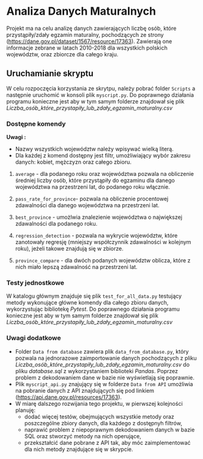 # Analiza Danych Maturalnych
Projekt ma na celu analizę danych zawierających liczbę osób, które przystąpiły/zdały egzamin maturalny, pochodzących ze strony (https://dane.gov.pl/dataset/1567/resource/17363). Zawierają one informacje zebrane w latach 2010-2018 dla wszystkich polskich województw, oraz zbiorcze dla całego kraju. 

## Uruchamianie skryptu
W celu rozpoczęcia korzystania ze skrytpu, należy pobrać folder ```Scripts``` a następnie uruchomić w konsoli plik ```myscript.py```. Do poprawnego działania programu konieczne jest aby w tym samym folderze znajdował się plik *Liczba_osób_które_przystapiły_lub_zdały_egzamin_maturalny.csv* 

### Dostępne komendy
**Uwagi :** 
* Nazwy wszystkich województw należy wpisywać wielką literą.
* Dla każdej z komend dostępny jest filtr, umożliwiający wybór zakresu danych: kobiet, mężczyzn oraz całego zbioru.

1. ```average``` - dla podanego roku oraz województwa pozwala na obliczenie średniej liczby osób, które przystąpiły do egzaminu dla danego województwa na przestrzeni lat, do podanego roku włącznie.

2. ```pass_rate_for_province```- pozwala na obliczenie procentowej zdawalności dla danego województwa na przestrzeni lat.

3. ```best_province``` - umożlwia znalezienie województwa o największej zdawalności dla podanego roku.

4. ```regression_detection``` - pozwala na wykrycie województw, które zanotowały regresję (mniejszy współczynnik zdawalności w kolejnym roku), jeżeli takowe znajdują się w zbiorze.

5. ```province_compare``` - dla dwóch podanych województw oblicza, które z nich miało lepszą zdawalność na przestrzeni lat.

### Testy jednostkowe
W katalogu głównym znajduje się plik ```test_for_all_data.py``` testujący metody wykonujące główne komendy dla całego zbioru danych, wykorzystując bibliotekę  *Pytest*. Do poprawnego działania programu konieczne jest aby w tym samym folderze znajdował się plik *Liczba_osób_które_przystapiły_lub_zdały_egzamin_maturalny.csv* 

### Uwagi dodatkowe
* Folder ```Data from database``` zawiera plik ```data_from_database.py```, który pozwala na jednorazowe zaimportowanie danych pochodzących z pliku *Liczba_osób_które_przystapiły_lub_zdały_egzamin_maturalny.csv* do pliku *database.sql* z wykorzystaniem biblioteki *Pandas*. Poprzez problem z dekodowaniem dane w bazie nie wyświetlają się poprawnie.
* Plik ```myscript_api.py``` znajujący się w folderze ```Data from API``` umożliwia na pobranie danych z API znajdujących się pod linkiem (https://api.dane.gov.pl/resources/17363). 
* W miarę dalszego rozwijania tego projektu, w pierwszej kolejności planuję:
    - dodać więcej testów, obejmujących wszystkie metody oraz poszczególne zbiory danych, dla każdego z dostępnyh filtrów,
    - naprawić problem z niepoprawnym dekodowaniem danych w bazie SQL oraz stworzyć metody na nich operujące,
    - przekształcić dane pobrane z API tak, aby móc zaimplementować dla nich metody znajdujące się w skrypcie.
    
